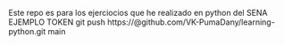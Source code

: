 Este repo es para los ejerciocios que he realizado en python del SENA
EJEMPLO TOKEN
git push https://<TOKEN>@github.com/VK-PumaDany/learning-python.git main
